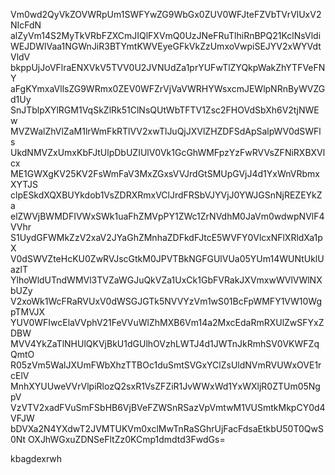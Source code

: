 Vm0wd2QyVkZOVWRpUm1SWFYwZG9WbGx0ZUV0WFJteFZVbTVrVlUxV2NIcFdN
alZyVm14S2MyTkVRbFZXCmJIQlFXVmQ0UzJNeFRuTlhiRnBPQ21KclNsVldi
WEJDWlVaa1NGWnJiR3BTYmtKWVEyeGFkVkZzUmxoVwpiSEJYV2xWYVdtVldV
bkppUjJoVFlraENXVkV5TVV0U2JVNUdZa1prYUFwTlZYQkpWakZhYTFVeFNY
aFgKYmxaVllsZG9WRmx0ZEV0WFZrVjVaVWRHYWsxcmJEWlpNRnByWVZGd1Uy
SnJTblpXYlRGM1VqSkZlRk51ClNsQUtWbTFTV1Zsc2FHOVdSbXh6V2tjNWEw
MVZWalZhVlZaM1lrWmFkRTlVV2xwTlJuQjJXVlZHZDFSdApSalpWV0dSWFls
UkdNMVZxUmxKbFJtUlpDbUZIUlV0Vk1GcGhWMFpzYzFwRVVsZFNiRXBXVlcx
ME1GWXgKV25KV2FsWmFaV3MxZGxsVVJrdGtSMUpGVjJ4d1YxWnVRbmxXYTJS
clpESkdXQXBUYkdob1VsZDRXRmxVClJrdFRSbVJYVjJ0YWJGSnNjREZEYkZa
elZWVjBWMDFIVWxSWk1uaFhZMVpPY1ZWc1ZrNVdhM0JaVm0wdwpNVlF4VVhr
S1UydGFWMkZzV2xaV2JYaGhZMnhaZDFkdFJtcE5WVFY0VlcxNFlXRldXa1pX
V0dSWVZteHcKU0ZwRVJscGtkM0JPVTBkNGFGUlVUa05YUm14WUNtUklUazlT
YlhoWldUTndWMVl3TVZaWGJuQkVZa1UxCk1GbFVRakJXVmxwWVlVWlNXbUZy
V2xoWk1WcFRaRVUxV0dWSGJGTk5NVVYzVm1wS01BcFpWMFY1VW10WgpTMVJX
YUV0WFIwcElaVVphV21FeVVuWlZhMXB6Vm14a2MxcEdaRmRXUlZwSFYxZDBW
MVV4YkZaTlNHUlQKVjBkU1dGUlhOVzhLWTJ4d1JWTnJkRmhSV0VKWFZqQmtO
R05zVm5WalJXUmFWbXhzTTBOc1duSmtSVGxYClZsUldNVmRVUWxOVE1rcElV
MnhXYUUweVVrVlpiRlozQ2sxR1VsZFZiR1JvWWxWd1YxWXljR0ZTUm05NgpV
VzVTV2xadFVuSmFSbHB6VjBVeFZWSnRSazVpVmtwM1VUSmtkMkpCY0d4VFJW
bDVXa2N4YXdwT2JVMTUKVm0xclMwTnRaSGhrUjFacFdsaEtkbU50T0QwS0Nt
OXJhWGxuZDNSeFltZz0KCmp1dmdtd3FwdGs=

kbagdexrwh